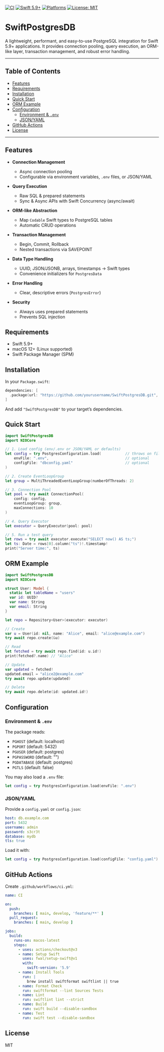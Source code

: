 [![CI](https://github.com/thecoderatekid/SwiftPostgresDB/actions/workflows/ci.yml/badge.svg)](https://github.com/yourusername/SwiftPostgresDB/actions)
[![Swift 5.9+](https://img.shields.io/badge/swift-5.9%2B-orange.svg)](https://swift.org)
[![Platforms](https://img.shields.io/badge/platforms-macOS%2012%2B%20%7C%20Linux-blue.svg)](https://swift.org/platform-support)
[![License: MIT](https://img.shields.io/badge/license-MIT-green.svg)](LICENSE)

# SwiftPostgresDB

A lightweight, performant, and easy-to-use PostgreSQL integration for Swift 5.9+ applications. It provides connection pooling, query execution, an ORM-like layer, transaction management, and robust error handling.

---

## Table of Contents

- [Features](#features)
- [Requirements](#requirements)
- [Installation](#installation)
- [Quick Start](#quick-start)
- [ORM Example](#orm-example)
- [Configuration](#configuration)
  - [Environment & `.env`](#environment--env)
  - [JSON/YAML](#jsonyaml)
- [GitHub Actions](#github-actions)
- [License](#license)

---

## Features

- **Connection Management**
  - Async connection pooling
  - Configurable via environment variables, `.env` files, or JSON/YAML

- **Query Execution**
  - Raw SQL & prepared statements
  - Sync & Async APIs with Swift Concurrency (async/await)

- **ORM-like Abstraction**
  - Map `Codable` Swift types to PostgreSQL tables
  - Automatic CRUD operations

- **Transaction Management**
  - Begin, Commit, Rollback
  - Nested transactions via SAVEPOINT

- **Data Type Handling**
  - UUID, JSON/JSONB, arrays, timestamps → Swift types
  - Convenience initializers for `PostgresData`

- **Error Handling**
  - Clear, descriptive errors (`PostgresError`)

- **Security**
  - Always uses prepared statements
  - Prevents SQL injection

## Requirements

- Swift 5.9+
- macOS 12+ (Linux supported)
- Swift Package Manager (SPM)

## Installation

In your `Package.swift`:

```swift
dependencies: [
  .package(url: "https://github.com/yourusername/SwiftPostgresDB.git", from: "1.0.0")
]
```

And add `"SwiftPostgresDB"` to your target’s dependencies.

## Quick Start

```swift
import SwiftPostgresDB
import NIOCore

// 1. Load config (env/.env or JSON/YAML or defaults)
let config = try PostgresConfiguration.load(           // throws on file errors
    envFile: ".env",                                   // optional
    configFile: "dbconfig.yaml"                        // optional
)

// 2. Create EventLoopGroup
let group = MultiThreadedEventLoopGroup(numberOfThreads: 2)

// 3. Connection Pool
let pool = try await ConnectionPool(
    config: config,
    eventLoopGroup: group,
    maxConnections: 10
)

// 4. Query Executor
let executor = QueryExecutor(pool: pool)

// 5. Run a test query
let rows = try await executor.execute("SELECT now() AS ts;")
let ts: Date = rows[0].column("ts")!.timestamp!
print("Server time:", ts)
```

## ORM Example

```swift
import SwiftPostgresDB
import NIOCore

struct User: Model {
  static let tableName = "users"
  var id: UUID?
  var name: String
  var email: String
}

let repo = Repository<User>(executor: executor)

// Create
var u = User(id: nil, name: "Alice", email: "alice@example.com")
try await repo.create(&u)

// Read
let fetched = try await repo.find(id: u.id!)
print(fetched?.name) // "Alice"

// Update
var updated = fetched!
updated.email = "alice2@example.com"
try await repo.update(updated)

// Delete
try await repo.delete(id: updated.id!)
```

## Configuration

### Environment & `.env`

The package reads:

- `PGHOST` (default: localhost)
- `PGPORT` (default: 5432)
- `PGUSER` (default: postgres)
- `PGPASSWORD` (default: "")
- `PGDATABASE` (default: postgres)
- `PGTLS` (default: false)

You may also load a `.env` file:

```swift
let config = try PostgresConfiguration.load(envFile: ".env")
```

### JSON/YAML

Provide a `config.yaml` or `config.json`:

```yaml
host: db.example.com
port: 5432
username: admin
password: s3cr3t
database: mydb
tls: true
```

Load it with:

```swift
let config = try PostgresConfiguration.load(configFile: "config.yaml")
```

## GitHub Actions

Create `.github/workflows/ci.yml`:

```yaml
name: CI

on:
  push:
    branches: [ main, develop, 'feature/**' ]
  pull_request:
    branches: [ main, develop ]

jobs:
  build:
    runs-on: macos-latest
    steps:
      - uses: actions/checkout@v3
      - name: Setup Swift
        uses: fwal/setup-swift@v1
        with:
          swift-version: '5.9'
      - name: Install Tools
        run: |
          brew install swiftformat swiftlint || true
      - name: Format Check
        run: swiftformat --lint Sources Tests
      - name: Lint
        run: swiftlint lint --strict
      - name: Build
        run: swift build --disable-sandbox
      - name: Test
        run: swift test --disable-sandbox
```

## License

MIT
